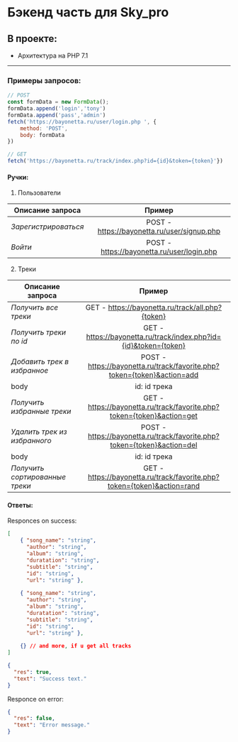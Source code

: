 # Бэкенд часть для Sky_pro



## **В проекте:**

- Архитектура на PHP 7.1

----

### Примеры запросов: 

```js
// POST
const formData = new FormData();
formData.append('login','tony')
formData.append('pass','admin')
fetch('https://bayonetta.ru/user/login.php ', {
    method: 'POST',
    body: formData
})
```
```js
// GET
fetch('https://bayonetta.ru/track/index.php?id={id}&token={token}'})
```
#### Ручки:
1. Пользователи

| Описание запроса       |                              Пример         | 
| ------------- |:-------------------------------------------:| 
| _Зарегистрироваться_    | POST - https://bayonetta.ru/user/signup.php | 
| _Войти_   | POST - https://bayonetta.ru/user/login.php  |


2. Треки

| Описание запроса               |                                 Пример                                  | 
|--------------------------------|:-----------------------------------------------------------------------:| 
| _Получить все треки_           |            GET - https://bayonetta.ru/track/all.php?{token}             | 
| _Получить треки по id_         |    GET - https://bayonetta.ru/track/index.php?id={id}&token={token}     |
| _Добавить трек в избранное_    | POST - https://bayonetta.ru/track/favorite.php?token={token}&action=add |
| body                           |                              id: id трека                               |
| _Получить избранные треки_     | GET - https://bayonetta.ru/track/favorite.php?token={token}&action=get  |
| _Удалить трек из избранного_   | POST - https://bayonetta.ru/track/favorite.php?token={token}&action=del |
| body                           |                              id: id трека                               |
| _Получить сортированные треки_ | GET - https://bayonetta.ru/track/favorite.php?token={token}&action=rand |

#### Ответы:

Responces on success:
```json
[
    { "song_name": "string",
      "author": "string",
      "album": "string",
      "duratation": "string",
      "subtitle": "string",
      "id": "string",
      "url": "string" },
  
    { "song_name": "string",
      "author": "string",
      "album": "string",
      "duratation": "string",
      "subtitle": "string",
      "id": "string",
      "url": "string" },
  
    {} // and more, if u get all tracks
]
```
```json
{
  "res": true,
  "text": "Success text."
}
```
Responce on error:
```json
{
  "res": false,
  "text": "Error message."
}
```





